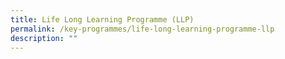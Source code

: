 ```yaml
---
title: Life Long Learning Programme (LLP)
permalink: /key-programmes/life-long-learning-programme-llp
description: ""
---
```

